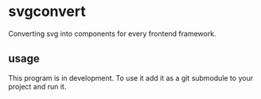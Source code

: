 # svgconvert
Converting svg into components for every frontend framework.

## usage
This program is in development. To use it add it as a git submodule to your project and run it.
